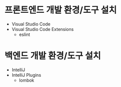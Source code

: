 # 프론트엔드 개발 환경/도구 설치
- Visual Studio Code
- Visual Studio Code Extensions
  - eslint



# 백엔드 개발 환경/도구 설치
- IntelliJ
- IntelliJ Plugins
  - lombok
